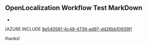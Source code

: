 ## OpenLocalization Workflow Test MarkDown
* 

[AZURE.INCLUDE [8e540581-4c48-4739-ad97-dd26bb10939f](calleeMd1.md)]

 
thanks!